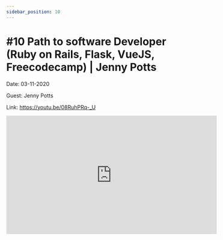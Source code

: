 ```yaml
---
sidebar_position: 10
---
```


# #10 Path to software Developer (Ruby on Rails, Flask, VueJS, Freecodecamp) | Jenny Potts

Date: 03-11-2020

Guest: Jenny Potts

Link: https://youtu.be/08RuhPRq-_U

<iframe width="560" height="315" src="https://www.youtube.com/embed/08RuhPRq-_U" title="YouTube video player" frameborder="0" allow="accelerometer; autoplay; clipboard-write; encrypted-media; gyroscope; picture-in-picture; web-share" allowfullscreen></iframe>